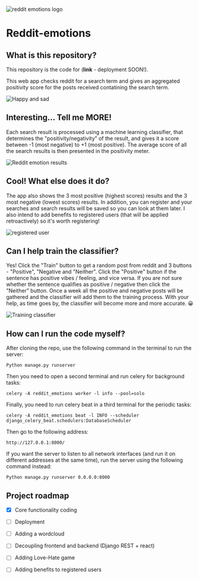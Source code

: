 ![reddit emotions logo](https://user-images.githubusercontent.com/101622750/177487525-497469fd-24a8-4c04-95c3-608d924cf38a.jpg)

# Reddit-emotions
## What is this repository?
This repository is the code for (**link** - deployment SOON!). 

This web app checks reddit for a search term and gives an aggregated positivity score for the posts received contatining the search term.

![Happy and sad](https://user-images.githubusercontent.com/101622750/177492706-5392247e-188f-4494-9468-0d73b4669ec7.gif)

## Interesting... Tell me MORE!
Each search result is processed using a machine learning classifier, that determines the "positivity/negativity" of the result, and gives it a score between -1 (most negative) to +1 (most positive).
The average score of all the search results is then presented in the positivity meter.

![Reddit emotion results](https://user-images.githubusercontent.com/101622750/177497582-706c5265-9116-4fe7-b9b6-93b9acc8ed2e.gif)

## Cool! What else does it do?
The app also shows the 3 most positive (highest scores) results and the 3 most negative (lowest scores) results.
In addition, you can register and your searches and search results will be saved so you can look at them later. I also intend to add benefits to registered users (that will be applied retroactively) so it's worth registering!

![registered user](https://user-images.githubusercontent.com/101622750/177502852-08eba775-dc93-4521-9690-95319ec652e4.gif)

## Can I help train the classifier?
Yes! Click the "Train" button to get a random post from reddit and 3 buttons - "Positive", "Negative and "Neither". 
Click the "Positive" button if the sentence has positive vibes / feeling, and vice versa. 
If you are not sure whether the sentence qualifies as positive / negative then click the "Neither" button.
Once a week all the positive and negative posts will be gathered and the classifier will add them to the training process.
With your help, as time goes by, the classifier will become more and more accurate. :grinning:

![Training classifier](https://user-images.githubusercontent.com/101622750/177501430-dece408f-4a22-45cb-a5c9-c61573b94a24.gif)

## How can I run the code myself?
After cloning the repo, use the following command in the terminal to run the server:
```
Python manage.py runserver
```

Then you need to open a second terminal and run celery for background tasks:
```
celery -A reddit_emotions worker -l info --pool=solo
```

Finally, you need to run celery beat in a third terminal for the periodic tasks:
```
celery -A reddit_emotions beat -l INFO --scheduler django_celery_beat.schedulers:DatabaseScheduler
```

Then go to the following address:
```
http://127.0.0.1:8000/
```

If you want the server to listen to all network interfaces (and run it on different addresses at the same time), run the server using the following command instead:
```
Python manage.py runserver 0.0.0.0:8000
```

## Project roadmap

- [x] Core functionality coding
- [ ] Deployment
- [ ] Adding a wordcloud
- [ ] Decoupling frontend and backend (Django REST + react)
- [ ] Adding Love-Hate game
- [ ] Adding benefits to registered users




